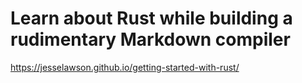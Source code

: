 # Learn about Rust while building a rudimentary Markdown compiler
https://jesselawson.github.io/getting-started-with-rust/
